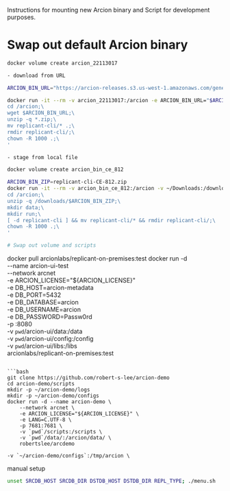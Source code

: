 Instructions for mounting new Arcion binary and Script for development purposes.

# Swap out default Arcion binary

```bash
docker volume create arcion_22113017

- download from URL

ARCION_BIN_URL="https://arcion-releases.s3.us-west-1.amazonaws.com/general/replicant/replicant-cli-22.11.30.17.zip"

docker run -it --rm -v arcion_22113017:/arcion -e ARCION_BIN_URL="$ARCION_BIN_URL" alpine sh -c '\
cd /arcion;\
wget $ARCION_BIN_URL;\
unzip -q *.zip;\
mv replicant-cli/* .;\
rmdir replicant-cli/;\
chown -R 1000 .;\
'

- stage from local file

docker volume create arcion_bin_ce_812

ARCION_BIN_ZIP=replicant-cli-CE-812.zip
docker run -it --rm -v arcion_bin_ce_812:/arcion -v ~/Downloads:/downloads -e ARCION_BIN_ZIP="$ARCION_BIN_ZIP" alpine sh -c '\
cd /arcion;\
unzip -q /downloads/$ARCION_BIN_ZIP;\
mkdir data;\
mkdir run;\
[ -d replicant-cli ] && mv replicant-cli/* && rmdir replicant-cli/;\
chown -R 1000 .;\
'

# Swap out volume and scripts

```
docker pull arcionlabs/replicant-on-premises:test
docker run -d \
    --name arcion-ui-test \
    --network arcnet \
    -e ARCION_LICENSE="${ARCION_LICENSE}" \
    -e DB_HOST=arcion-metadata \
    -e DB_PORT=5432 \
    -e DB_DATABASE=arcion \
    -e DB_USERNAME=arcion \
    -e DB_PASSWORD=Passw0rd \
    -p :8080 \
    -v `pwd`/arcion-ui/data:/data \
    -v `pwd`/arcion-ui/config:/config \
    -v `pwd`/arcion-ui/libs:/libs \
    arcionlabs/replicant-on-premises:test
```    

```bash
git clone https://github.com/robert-s-lee/arcion-demo
cd arcion-demo/scripts
mkdir -p ~/arcion-demo/logs
mkdir -p ~/arcion-demo/configs
docker run -d --name arcion-demo \
    --network arcnet \
    -e ARCION_LICENSE="${ARCION_LICENSE}" \
    -e LANG=C.UTF-8 \
    -p 7681:7681 \
    -v `pwd`/scripts:/scripts \
    -v `pwd`/data/:/arcion/data/ \
    robertslee/arcdemo
```

    -v `~/arcion-demo/configs`:/tmp/arcion \




manual setup

```bash
unset SRCDB_HOST SRCDB_DIR DSTDB_HOST DSTDB_DIR REPL_TYPE; ./menu.sh
```

